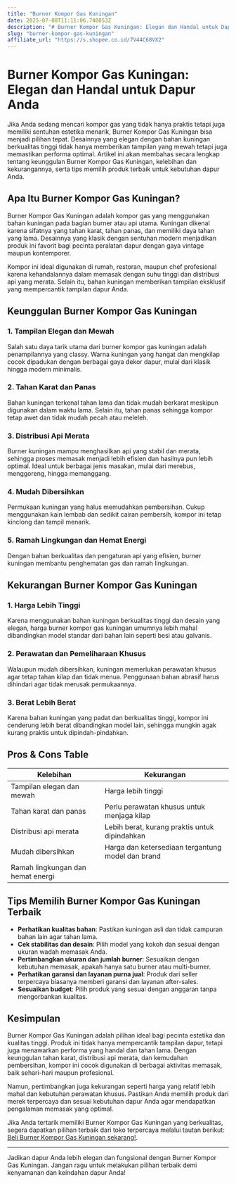 ```yaml
---
title: "Burner Kompor Gas Kuningan"
date: 2025-07-08T11:11:06.740053Z
description: "# Burner Kompor Gas Kuningan: Elegan dan Handal untuk Dapur Anda..."
slug: "burner-kompor-gas-kuningan"
affiliate_url: "https://s.shopee.co.id/7V44C68VX2"
---
```

# Burner Kompor Gas Kuningan: Elegan dan Handal untuk Dapur Anda

Jika Anda sedang mencari kompor gas yang tidak hanya praktis tetapi juga memiliki sentuhan estetika menarik, Burner Kompor Gas Kuningan bisa menjadi pilihan tepat. Desainnya yang elegan dengan bahan kuningan berkualitas tinggi tidak hanya memberikan tampilan yang mewah tetapi juga memastikan performa optimal. Artikel ini akan membahas secara lengkap tentang keunggulan Burner Kompor Gas Kuningan, kelebihan dan kekurangannya, serta tips memilih produk terbaik untuk kebutuhan dapur Anda.

## Apa Itu Burner Kompor Gas Kuningan?

Burner Kompor Gas Kuningan adalah kompor gas yang menggunakan bahan kuningan pada bagian burner atau api utama. Kuningan dikenal karena sifatnya yang tahan karat, tahan panas, dan memiliki daya tahan yang lama. Desainnya yang klasik dengan sentuhan modern menjadikan produk ini favorit bagi pecinta peralatan dapur dengan gaya vintage maupun kontemporer.

Kompor ini ideal digunakan di rumah, restoran, maupun chef profesional karena kehandalannya dalam memasak dengan suhu tinggi dan distribusi api yang merata. Selain itu, bahan kuningan memberikan tampilan eksklusif yang mempercantik tampilan dapur Anda.

## Keunggulan Burner Kompor Gas Kuningan

### 1. Tampilan Elegan dan Mewah

Salah satu daya tarik utama dari burner kompor gas kuningan adalah penampilannya yang classy. Warna kuningan yang hangat dan mengkilap cocok dipadukan dengan berbagai gaya dekor dapur, mulai dari klasik hingga modern minimalis.

### 2. Tahan Karat dan Panas

Bahan kuningan terkenal tahan lama dan tidak mudah berkarat meskipun digunakan dalam waktu lama. Selain itu, tahan panas sehingga kompor tetap awet dan tidak mudah pecah atau meleleh.

### 3. Distribusi Api Merata

Burner kuningan mampu menghasilkan api yang stabil dan merata, sehingga proses memasak menjadi lebih efisien dan hasilnya pun lebih optimal. Ideal untuk berbagai jenis masakan, mulai dari merebus, menggoreng, hingga memanggang.

### 4. Mudah Dibersihkan

Permukaan kuningan yang halus memudahkan pembersihan. Cukup menggunakan kain lembab dan sedikit cairan pembersih, kompor ini tetap kinclong dan tampil menarik.

### 5. Ramah Lingkungan dan Hemat Energi

Dengan bahan berkualitas dan pengaturan api yang efisien, burner kuningan membantu penghematan gas dan ramah lingkungan.

## Kekurangan Burner Kompor Gas Kuningan

### 1. Harga Lebih Tinggi

Karena menggunakan bahan kuningan berkualitas tinggi dan desain yang elegan, harga burner kompor gas kuningan umumnya lebih mahal dibandingkan model standar dari bahan lain seperti besi atau galvanis.

### 2. Perawatan dan Pemeliharaan Khusus

Walaupun mudah dibersihkan, kuningan memerlukan perawatan khusus agar tetap tahan kilap dan tidak menua. Penggunaan bahan abrasif harus dihindari agar tidak merusak permukaannya.

### 3. Berat Lebih Berat

Karena bahan kuningan yang padat dan berkualitas tinggi, kompor ini cenderung lebih berat dibandingkan model lain, sehingga mungkin agak kurang praktis untuk dipindah-pindahkan.

## Pros & Cons Table

| Kelebihan                                            | Kekurangan                                                      |
|--------------------------------------------------------|------------------------------------------------------------------|
| Tampilan elegan dan mewah                            | Harga lebih tinggi                                              |
| Tahan karat dan panas                                | Perlu perawatan khusus untuk menjaga kilap                     |
| Distribusi api merata                                | Lebih berat, kurang praktis untuk dipindahkan                |
| Mudah dibersihkan                                    | Harga dan ketersediaan tergantung model dan brand             |
| Ramah lingkungan dan hemat energi                     |                                                                  |

## Tips Memilih Burner Kompor Gas Kuningan Terbaik

- **Perhatikan kualitas bahan**: Pastikan kuningan asli dan tidak campuran bahan lain agar tahan lama.
- **Cek stabilitas dan desain**: Pilih model yang kokoh dan sesuai dengan ukuran wadah memasak Anda.
- **Pertimbangkan ukuran dan jumlah burner**: Sesuaikan dengan kebutuhan memasak, apakah hanya satu burner atau multi-burner.
- **Perhatikan garansi dan layanan purna jual**: Produk dari seller terpercaya biasanya memberi garansi dan layanan after-sales.
- **Sesuaikan budget**: Pilih produk yang sesuai dengan anggaran tanpa mengorbankan kualitas.

## Kesimpulan

Burner Kompor Gas Kuningan adalah pilihan ideal bagi pecinta estetika dan kualitas tinggi. Produk ini tidak hanya mempercantik tampilan dapur, tetapi juga menawarkan performa yang handal dan tahan lama. Dengan keunggulan tahan karat, distribusi api merata, dan kemudahan pembersihan, kompor ini cocok digunakan di berbagai aktivitas memasak, baik sehari-hari maupun profesional.

Namun, pertimbangkan juga kekurangan seperti harga yang relatif lebih mahal dan kebutuhan perawatan khusus. Pastikan Anda memilih produk dari merek terpercaya dan sesuai kebutuhan dapur Anda agar mendapatkan pengalaman memasak yang optimal.

Jika Anda tertarik memiliki Burner Kompor Gas Kuningan yang berkualitas, segera dapatkan pilihan terbaik dari toko terpercaya melalui tautan berikut: [Beli Burner Kompor Gas Kuningan sekarang!](https://s.shopee.co.id/7V44C68VX2).

---

Jadikan dapur Anda lebih elegan dan fungsional dengan Burner Kompor Gas Kuningan. Jangan ragu untuk melakukan pilihan terbaik demi kenyamanan dan keindahan dapur Anda!